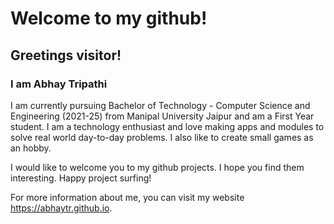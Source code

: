 # Welcome to my github!

## Greetings visitor!

### I am Abhay Tripathi

I am currently pursuing Bachelor of Technology - Computer Science and Engineering (2021-25) from Manipal University Jaipur and am a First Year student. I am a technology enthusiast and love making apps and modules to solve real world day-to-day problems. I also like to create small games as an hobby.

I would like to welcome you to my github projects. I hope you find them interesting. Happy project surfing!

For more information about me, you can visit my website https://abhaytr.github.io.
